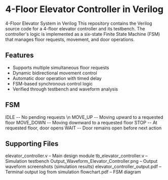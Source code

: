 # 4-Floor Elevator Controller in Verilog

4-Floor Elevator System in Verilog
This repository contains the Verilog source code for a 4-floor elevator controller and its testbench. The controller's logic is implemented as a six-state Finite State Machine (FSM) that manages floor requests, movement, and door operations.

## Features

- Supports multiple simultaneous floor requests
- Dynamic bidirectional movement control
- Automatic door operation with timed delay
- FSM-based synchronous control logic
- Verified through testbench and waveform analysis

## FSM
  
IDLE	-- No pending requests \n
MOVE_UP -- Moving upward to a requested floor
MOVE_DOWN	 -- Moving downward to a requested floor
STOP -- At requested floor, door opens
WAIT -- Door remains open before next action

## Supporting Files
elevator_controller.v – Main design module
tb_elevator_controller.v – Simulation testbench
Output_Waveform_Elevator_Controller.png – Output waveform screenshots (simulation results)
elevator_controller_output.pdf – Terminal output log from simulation
flowchart.pdf – FSM diagram
